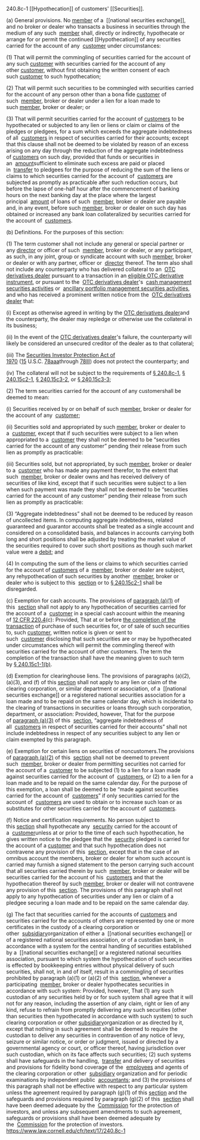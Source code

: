 240.8c-1 [[Hypothecation]] of customers' [[Securities]].

(a) General provisions. No [member](https://www.law.cornell.edu/definitions/index.php?width=840&height=800&iframe=true&def_id=9fedf557e2c0804caaab6df6d41fe1fc&term_occur=999&term_src=Title:17:Chapter:II:Part:240:Subpart:A:Subjgrp:67:240.8c-1) of a  [[national securities exchange]], and no broker or dealer who transacts a business in securities through the medium of any such  [member](https://www.law.cornell.edu/definitions/index.php?width=840&height=800&iframe=true&def_id=9fedf557e2c0804caaab6df6d41fe1fc&term_occur=999&term_src=Title:17:Chapter:II:Part:240:Subpart:A:Subjgrp:67:240.8c-1) shall, directly or indirectly, hypothecate or arrange for or permit the continued [[Hypothecation]] of any securities carried for the account of any  [customer](https://www.law.cornell.edu/definitions/index.php?width=840&height=800&iframe=true&def_id=fa3c3abdfe2cddf9d9d152ff0e6f5260&term_occur=999&term_src=Title:17:Chapter:II:Part:240:Subpart:A:Subjgrp:67:240.8c-1) under circumstances: 

(1) That will permit the commingling of securities carried for the account of any such [customer](https://www.law.cornell.edu/definitions/index.php?width=840&height=800&iframe=true&def_id=fa3c3abdfe2cddf9d9d152ff0e6f5260&term_occur=999&term_src=Title:17:Chapter:II:Part:240:Subpart:A:Subjgrp:67:240.8c-1) with securities carried for the account of any other [customer](https://www.law.cornell.edu/definitions/index.php?width=840&height=800&iframe=true&def_id=fa3c3abdfe2cddf9d9d152ff0e6f5260&term_occur=999&term_src=Title:17:Chapter:II:Part:240:Subpart:A:Subjgrp:67:240.8c-1), without first obtaining the written consent of each such [customer](https://www.law.cornell.edu/definitions/index.php?width=840&height=800&iframe=true&def_id=fa3c3abdfe2cddf9d9d152ff0e6f5260&term_occur=999&term_src=Title:17:Chapter:II:Part:240:Subpart:A:Subjgrp:67:240.8c-1) to such hypothecation; 

(2) That will permit such securities to be commingled with securities carried for the account of any person other than a bona fide [customer](https://www.law.cornell.edu/definitions/index.php?width=840&height=800&iframe=true&def_id=fa3c3abdfe2cddf9d9d152ff0e6f5260&term_occur=999&term_src=Title:17:Chapter:II:Part:240:Subpart:A:Subjgrp:67:240.8c-1) of such  [member](https://www.law.cornell.edu/definitions/index.php?width=840&height=800&iframe=true&def_id=9fedf557e2c0804caaab6df6d41fe1fc&term_occur=999&term_src=Title:17:Chapter:II:Part:240:Subpart:A:Subjgrp:67:240.8c-1), broker or dealer under a lien for a loan made to such [member](https://www.law.cornell.edu/definitions/index.php?width=840&height=800&iframe=true&def_id=9fedf557e2c0804caaab6df6d41fe1fc&term_occur=999&term_src=Title:17:Chapter:II:Part:240:Subpart:A:Subjgrp:67:240.8c-1), broker or dealer; or 

(3) That will permit securities carried for the account of [customers](https://www.law.cornell.edu/definitions/index.php?width=840&height=800&iframe=true&def_id=fa3c3abdfe2cddf9d9d152ff0e6f5260&term_occur=999&term_src=Title:17:Chapter:II:Part:240:Subpart:A:Subjgrp:67:240.8c-1) to be hypothecated or subjected to any lien or liens or claim or claims of the pledges or pledgees, for a sum which exceeds the aggregate indebtedness of all  [customers](https://www.law.cornell.edu/definitions/index.php?width=840&height=800&iframe=true&def_id=fa3c3abdfe2cddf9d9d152ff0e6f5260&term_occur=999&term_src=Title:17:Chapter:II:Part:240:Subpart:A:Subjgrp:67:240.8c-1) in respect of securities carried for their accounts; except that this clause shall not be deemed to be violated by reason of an excess arising on any day through the reduction of the aggregate indebtedness of [customers](https://www.law.cornell.edu/definitions/index.php?width=840&height=800&iframe=true&def_id=fa3c3abdfe2cddf9d9d152ff0e6f5260&term_occur=999&term_src=Title:17:Chapter:II:Part:240:Subpart:A:Subjgrp:67:240.8c-1) on such day, provided that funds or securities in an  [amount](https://www.law.cornell.edu/definitions/index.php?width=840&height=800&iframe=true&def_id=f66e12c1939b7e22b804c6f041f4ad90&term_occur=999&term_src=Title:17:Chapter:II:Part:240:Subpart:A:Subjgrp:67:240.8c-1)sufficient to eliminate such excess are paid or placed in  [transfer](https://www.law.cornell.edu/definitions/index.php?width=840&height=800&iframe=true&def_id=e542fdbb590660152a0a609826db8881&term_occur=999&term_src=Title:17:Chapter:II:Part:240:Subpart:A:Subjgrp:67:240.8c-1) to pledgees for the purpose of reducing the sum of the liens or claims to which securities carried for the account of  [customers](https://www.law.cornell.edu/definitions/index.php?width=840&height=800&iframe=true&def_id=fa3c3abdfe2cddf9d9d152ff0e6f5260&term_occur=999&term_src=Title:17:Chapter:II:Part:240:Subpart:A:Subjgrp:67:240.8c-1) are subjected as promptly as practicable after such reduction occurs, but before the lapse of one-half hour after the commencement of banking hours on the next banking day at the place where the largest principal  [amount](https://www.law.cornell.edu/definitions/index.php?width=840&height=800&iframe=true&def_id=f66e12c1939b7e22b804c6f041f4ad90&term_occur=999&term_src=Title:17:Chapter:II:Part:240:Subpart:A:Subjgrp:67:240.8c-1) of loans of such  [member](https://www.law.cornell.edu/definitions/index.php?width=840&height=800&iframe=true&def_id=9fedf557e2c0804caaab6df6d41fe1fc&term_occur=999&term_src=Title:17:Chapter:II:Part:240:Subpart:A:Subjgrp:67:240.8c-1), broker or dealer are payable and, in any event, before such [member](https://www.law.cornell.edu/definitions/index.php?width=840&height=800&iframe=true&def_id=9fedf557e2c0804caaab6df6d41fe1fc&term_occur=999&term_src=Title:17:Chapter:II:Part:240:Subpart:A:Subjgrp:67:240.8c-1), broker or dealer on such day has obtained or increased any bank loan collateralized by securities carried for the account of  [customers](https://www.law.cornell.edu/definitions/index.php?width=840&height=800&iframe=true&def_id=fa3c3abdfe2cddf9d9d152ff0e6f5260&term_occur=999&term_src=Title:17:Chapter:II:Part:240:Subpart:A:Subjgrp:67:240.8c-1). 

(b) Definitions. For the purposes of this section: 

(1) The term customer shall not include any general or special partner or any [director](https://www.law.cornell.edu/definitions/index.php?width=840&height=800&iframe=true&def_id=a31032abb58dea2e145818d799e7e533&term_occur=999&term_src=Title:17:Chapter:II:Part:240:Subpart:A:Subjgrp:67:240.8c-1) or officer of such  [member](https://www.law.cornell.edu/definitions/index.php?width=840&height=800&iframe=true&def_id=9fedf557e2c0804caaab6df6d41fe1fc&term_occur=999&term_src=Title:17:Chapter:II:Part:240:Subpart:A:Subjgrp:67:240.8c-1), broker or dealer, or any participant, as such, in any joint, group or syndicate account with such [member](https://www.law.cornell.edu/definitions/index.php?width=840&height=800&iframe=true&def_id=9fedf557e2c0804caaab6df6d41fe1fc&term_occur=999&term_src=Title:17:Chapter:II:Part:240:Subpart:A:Subjgrp:67:240.8c-1), broker or dealer or with any partner, officer or  [director](https://www.law.cornell.edu/definitions/index.php?width=840&height=800&iframe=true&def_id=a31032abb58dea2e145818d799e7e533&term_occur=999&term_src=Title:17:Chapter:II:Part:240:Subpart:A:Subjgrp:67:240.8c-1) thereof. The term also shall not include any counterparty who has delivered collateral to an  [OTC derivatives dealer](https://www.law.cornell.edu/definitions/index.php?width=840&height=800&iframe=true&def_id=8d035b1603a107a60cd85ef43c9beb0c&term_occur=999&term_src=Title:17:Chapter:II:Part:240:Subpart:A:Subjgrp:67:240.8c-1) pursuant to a transaction in an [eligible OTC derivative instrument](https://www.law.cornell.edu/definitions/index.php?width=840&height=800&iframe=true&def_id=703553027001ed7404bed2f3804d49c3&term_occur=999&term_src=Title:17:Chapter:II:Part:240:Subpart:A:Subjgrp:67:240.8c-1), or pursuant to the  [OTC derivatives dealer](https://www.law.cornell.edu/definitions/index.php?width=840&height=800&iframe=true&def_id=8d035b1603a107a60cd85ef43c9beb0c&term_occur=999&term_src=Title:17:Chapter:II:Part:240:Subpart:A:Subjgrp:67:240.8c-1)'s  [cash management securities activities](https://www.law.cornell.edu/definitions/index.php?width=840&height=800&iframe=true&def_id=7f724d6192eb802f2415fa2cc6af3f0a&term_occur=999&term_src=Title:17:Chapter:II:Part:240:Subpart:A:Subjgrp:67:240.8c-1) or  [ancillary portfolio management securities activities](https://www.law.cornell.edu/definitions/index.php?width=840&height=800&iframe=true&def_id=9359acd340915ef358fb3f829b3790b9&term_occur=999&term_src=Title:17:Chapter:II:Part:240:Subpart:A:Subjgrp:67:240.8c-1), and who has received a prominent written notice from the  [OTC derivatives dealer](https://www.law.cornell.edu/definitions/index.php?width=840&height=800&iframe=true&def_id=8d035b1603a107a60cd85ef43c9beb0c&term_occur=999&term_src=Title:17:Chapter:II:Part:240:Subpart:A:Subjgrp:67:240.8c-1) that:

(i) Except as otherwise agreed in writing by the [OTC derivatives dealer](https://www.law.cornell.edu/definitions/index.php?width=840&height=800&iframe=true&def_id=8d035b1603a107a60cd85ef43c9beb0c&term_occur=999&term_src=Title:17:Chapter:II:Part:240:Subpart:A:Subjgrp:67:240.8c-1)and the counterparty, the dealer may repledge or otherwise use the collateral in its business;

(ii) In the event of the [OTC derivatives dealer](https://www.law.cornell.edu/definitions/index.php?width=840&height=800&iframe=true&def_id=8d035b1603a107a60cd85ef43c9beb0c&term_occur=999&term_src=Title:17:Chapter:II:Part:240:Subpart:A:Subjgrp:67:240.8c-1)'s failure, the counterparty will likely be considered an unsecured creditor of the dealer as to that collateral;

(iii) The [Securities Investor Protection Act of 1970](https://www.law.cornell.edu/topn/securities_investor_protection_act_of_1970) ([15](https://www.law.cornell.edu/uscode/text/15) U.S.C. [78aaa](https://www.law.cornell.edu/uscode/text/15/78aaa)through [78lll](https://www.law.cornell.edu/uscode/text/15/78lll)) does not protect the counterparty; and

(iv) The collateral will not be subject to the requirements of [§ 240.8c-1](https://www.law.cornell.edu/cfr/text/17/240.8c-1), [§ 240.15c2-1](https://www.law.cornell.edu/cfr/text/17/240.15c2-1), [§ 240.15c3-2](https://www.law.cornell.edu/cfr/text/17/240.15c3-2), or [§ 240.15c3-3](https://www.law.cornell.edu/cfr/text/17/240.15c3-3);

(2) The term securities carried for the account of any customershall be deemed to mean: 

(i) Securities received by or on behalf of such [member](https://www.law.cornell.edu/definitions/index.php?width=840&height=800&iframe=true&def_id=9fedf557e2c0804caaab6df6d41fe1fc&term_occur=999&term_src=Title:17:Chapter:II:Part:240:Subpart:A:Subjgrp:67:240.8c-1), broker or dealer for the account of any  [customer](https://www.law.cornell.edu/definitions/index.php?width=840&height=800&iframe=true&def_id=fa3c3abdfe2cddf9d9d152ff0e6f5260&term_occur=999&term_src=Title:17:Chapter:II:Part:240:Subpart:A:Subjgrp:67:240.8c-1); 

(ii) Securities sold and appropriated by such [member](https://www.law.cornell.edu/definitions/index.php?width=840&height=800&iframe=true&def_id=9fedf557e2c0804caaab6df6d41fe1fc&term_occur=999&term_src=Title:17:Chapter:II:Part:240:Subpart:A:Subjgrp:67:240.8c-1), broker or dealer to a  [customer](https://www.law.cornell.edu/definitions/index.php?width=840&height=800&iframe=true&def_id=fa3c3abdfe2cddf9d9d152ff0e6f5260&term_occur=999&term_src=Title:17:Chapter:II:Part:240:Subpart:A:Subjgrp:67:240.8c-1), except that if such securities were subject to a lien when appropriated to a  [customer](https://www.law.cornell.edu/definitions/index.php?width=840&height=800&iframe=true&def_id=fa3c3abdfe2cddf9d9d152ff0e6f5260&term_occur=999&term_src=Title:17:Chapter:II:Part:240:Subpart:A:Subjgrp:67:240.8c-1) they shall not be deemed to be “securities carried for the account of any customer” pending their release from such lien as promptly as practicable: 

(iii) Securities sold, but not appropriated, by such [member](https://www.law.cornell.edu/definitions/index.php?width=840&height=800&iframe=true&def_id=9fedf557e2c0804caaab6df6d41fe1fc&term_occur=999&term_src=Title:17:Chapter:II:Part:240:Subpart:A:Subjgrp:67:240.8c-1), broker or dealer to a  [customer](https://www.law.cornell.edu/definitions/index.php?width=840&height=800&iframe=true&def_id=fa3c3abdfe2cddf9d9d152ff0e6f5260&term_occur=999&term_src=Title:17:Chapter:II:Part:240:Subpart:A:Subjgrp:67:240.8c-1) who has made any payment therefor, to the extent that such  [member](https://www.law.cornell.edu/definitions/index.php?width=840&height=800&iframe=true&def_id=9fedf557e2c0804caaab6df6d41fe1fc&term_occur=999&term_src=Title:17:Chapter:II:Part:240:Subpart:A:Subjgrp:67:240.8c-1), broker or dealer owns and has received delivery of securities of like kind, except that if such securities were subject to a lien when such payment was made they shall not be deemed to be “securities carried for the account of any customer” pending their release from such lien as promptly as practicable: 

(3) “Aggregate indebtedness” shall not be deemed to be reduced by reason of uncollected items. In computing aggregate indebtedness, related guaranteed and guarantor accounts shall be treated as a single account and considered on a consolidated basis, and balances in accounts carrying both long and short positions shall be adjusted by treating the market value of the securities required to cover such short positions as though such market value were a [debit](https://www.law.cornell.edu/definitions/index.php?width=840&height=800&iframe=true&def_id=8fd704619c3317bd8c7b615e64591cf5&term_occur=999&term_src=Title:17:Chapter:II:Part:240:Subpart:A:Subjgrp:67:240.8c-1); and 

(4) In computing the sum of the liens or claims to which securities carried for the account of [customers](https://www.law.cornell.edu/definitions/index.php?width=840&height=800&iframe=true&def_id=fa3c3abdfe2cddf9d9d152ff0e6f5260&term_occur=999&term_src=Title:17:Chapter:II:Part:240:Subpart:A:Subjgrp:67:240.8c-1) of a  [member](https://www.law.cornell.edu/definitions/index.php?width=840&height=800&iframe=true&def_id=9fedf557e2c0804caaab6df6d41fe1fc&term_occur=999&term_src=Title:17:Chapter:II:Part:240:Subpart:A:Subjgrp:67:240.8c-1), broker or dealer are subject, any rehypothecation of such securities by another  [member](https://www.law.cornell.edu/definitions/index.php?width=840&height=800&iframe=true&def_id=9fedf557e2c0804caaab6df6d41fe1fc&term_occur=999&term_src=Title:17:Chapter:II:Part:240:Subpart:A:Subjgrp:67:240.8c-1), broker or dealer who is subject to this  [section](https://www.law.cornell.edu/definitions/index.php?width=840&height=800&iframe=true&def_id=173a7921097964a53368c5594b93546a&term_occur=999&term_src=Title:17:Chapter:II:Part:240:Subpart:A:Subjgrp:67:240.8c-1) or to [§ 240.15c2-1](https://www.law.cornell.edu/cfr/text/17/240.15c2-1) shall be disregarded. 

(c) Exemption for cash accounts. The provisions of [paragraph (a)(1)](https://www.law.cornell.edu/cfr/text/17/240.8c-1#a_1) of this  [section](https://www.law.cornell.edu/definitions/index.php?width=840&height=800&iframe=true&def_id=173a7921097964a53368c5594b93546a&term_occur=999&term_src=Title:17:Chapter:II:Part:240:Subpart:A:Subjgrp:67:240.8c-1) shall not apply to any hypothecation of securities carried for the account of a  [customer](https://www.law.cornell.edu/definitions/index.php?width=840&height=800&iframe=true&def_id=fa3c3abdfe2cddf9d9d152ff0e6f5260&term_occur=999&term_src=Title:17:Chapter:II:Part:240:Subpart:A:Subjgrp:67:240.8c-1) in a special cash account within the meaning of [12 CFR 220.4](https://www.law.cornell.edu/cfr/text/12/220.4)(c): Provided, That at or before [the completion of the transaction](https://www.law.cornell.edu/definitions/index.php?width=840&height=800&iframe=true&def_id=f4f5d5a8bd6e89b80d69bee360161ae6&term_occur=999&term_src=Title:17:Chapter:II:Part:240:Subpart:A:Subjgrp:67:240.8c-1) of purchase of such securities for, or of sale of such securities to, such [customer](https://www.law.cornell.edu/definitions/index.php?width=840&height=800&iframe=true&def_id=fa3c3abdfe2cddf9d9d152ff0e6f5260&term_occur=999&term_src=Title:17:Chapter:II:Part:240:Subpart:A:Subjgrp:67:240.8c-1), written notice is given or sent to such  [customer](https://www.law.cornell.edu/definitions/index.php?width=840&height=800&iframe=true&def_id=fa3c3abdfe2cddf9d9d152ff0e6f5260&term_occur=999&term_src=Title:17:Chapter:II:Part:240:Subpart:A:Subjgrp:67:240.8c-1) disclosing that such securities are or may be hypothecated under circumstances which will permit the commingling thereof with securities carried for the account of other customers. The term the completion of the transaction shall have the meaning given to such term by [§ 240.15c1-1(b)](https://www.law.cornell.edu/cfr/text/17/240.15c1-1#b). 

(d) Exemption for clearinghouse liens. The provisions of paragraphs (a)(2), (a)(3), and (f) of this [section](https://www.law.cornell.edu/definitions/index.php?width=840&height=800&iframe=true&def_id=173a7921097964a53368c5594b93546a&term_occur=999&term_src=Title:17:Chapter:II:Part:240:Subpart:A:Subjgrp:67:240.8c-1) shall not apply to any lien or claim of the clearing corporation, or similar department or association, of a  [[national securities exchange]] or a registered national securities association for a loan made and to be repaid on the same calendar day, which is incidental to the clearing of transactions in securities or loans through such corporation, department, or association: Provided, however, That for the purpose of [paragraph (a)(3)](https://www.law.cornell.edu/cfr/text/17/240.8c-1#a_3) of this  [section](https://www.law.cornell.edu/definitions/index.php?width=840&height=800&iframe=true&def_id=173a7921097964a53368c5594b93546a&term_occur=999&term_src=Title:17:Chapter:II:Part:240:Subpart:A:Subjgrp:67:240.8c-1), “aggregate indebtedness of all  [customers](https://www.law.cornell.edu/definitions/index.php?width=840&height=800&iframe=true&def_id=fa3c3abdfe2cddf9d9d152ff0e6f5260&term_occur=999&term_src=Title:17:Chapter:II:Part:240:Subpart:A:Subjgrp:67:240.8c-1) in respect of securities carried for their accounts” shall not include indebtedness in respect of any securities subject to any lien or claim exempted by this paragraph. 

(e) Exemption for certain liens on securities of noncustomers.The provisions of [paragraph (a)(2)](https://www.law.cornell.edu/cfr/text/17/240.8c-1#a_2) of this  [section](https://www.law.cornell.edu/definitions/index.php?width=840&height=800&iframe=true&def_id=173a7921097964a53368c5594b93546a&term_occur=999&term_src=Title:17:Chapter:II:Part:240:Subpart:A:Subjgrp:67:240.8c-1) shall not be deemed to prevent such  [member](https://www.law.cornell.edu/definitions/index.php?width=840&height=800&iframe=true&def_id=9fedf557e2c0804caaab6df6d41fe1fc&term_occur=999&term_src=Title:17:Chapter:II:Part:240:Subpart:A:Subjgrp:67:240.8c-1), broker or dealer from permitting securities not carried for the account of a  [customer](https://www.law.cornell.edu/definitions/index.php?width=840&height=800&iframe=true&def_id=fa3c3abdfe2cddf9d9d152ff0e6f5260&term_occur=999&term_src=Title:17:Chapter:II:Part:240:Subpart:A:Subjgrp:67:240.8c-1) to be subjected (1) to a lien for a loan made against securities carried for the account of  [customers](https://www.law.cornell.edu/definitions/index.php?width=840&height=800&iframe=true&def_id=fa3c3abdfe2cddf9d9d152ff0e6f5260&term_occur=999&term_src=Title:17:Chapter:II:Part:240:Subpart:A:Subjgrp:67:240.8c-1), or (2) to a lien for a loan made and to be repaid on the same calendar day. For the purpose of this exemption, a loan shall be deemed to be “made against securities carried for the account of  [customers](https://www.law.cornell.edu/definitions/index.php?width=840&height=800&iframe=true&def_id=fa3c3abdfe2cddf9d9d152ff0e6f5260&term_occur=999&term_src=Title:17:Chapter:II:Part:240:Subpart:A:Subjgrp:67:240.8c-1)” if only securities carried for the account of  [customers](https://www.law.cornell.edu/definitions/index.php?width=840&height=800&iframe=true&def_id=fa3c3abdfe2cddf9d9d152ff0e6f5260&term_occur=999&term_src=Title:17:Chapter:II:Part:240:Subpart:A:Subjgrp:67:240.8c-1) are used to obtain or to increase such loan or as substitutes for other securities carried for the account of  [customers](https://www.law.cornell.edu/definitions/index.php?width=840&height=800&iframe=true&def_id=fa3c3abdfe2cddf9d9d152ff0e6f5260&term_occur=999&term_src=Title:17:Chapter:II:Part:240:Subpart:A:Subjgrp:67:240.8c-1). 

(f) Notice and certification requirements. No person subject to this [section](https://www.law.cornell.edu/definitions/index.php?width=840&height=800&iframe=true&def_id=173a7921097964a53368c5594b93546a&term_occur=999&term_src=Title:17:Chapter:II:Part:240:Subpart:A:Subjgrp:67:240.8c-1) shall hypothecate any  [security](https://www.law.cornell.edu/definitions/index.php?width=840&height=800&iframe=true&def_id=47d6e27e61dfff82045ac4df0f0eeb4f&term_occur=999&term_src=Title:17:Chapter:II:Part:240:Subpart:A:Subjgrp:67:240.8c-1) carried for the account of a  [customer](https://www.law.cornell.edu/definitions/index.php?width=840&height=800&iframe=true&def_id=fa3c3abdfe2cddf9d9d152ff0e6f5260&term_occur=999&term_src=Title:17:Chapter:II:Part:240:Subpart:A:Subjgrp:67:240.8c-1)unless at or prior to the time of each such hypothecation, he gives written notice to the pledgee that the  [security](https://www.law.cornell.edu/definitions/index.php?width=840&height=800&iframe=true&def_id=47d6e27e61dfff82045ac4df0f0eeb4f&term_occur=999&term_src=Title:17:Chapter:II:Part:240:Subpart:A:Subjgrp:67:240.8c-1) pledged is carried for the account of a [customer](https://www.law.cornell.edu/definitions/index.php?width=840&height=800&iframe=true&def_id=fa3c3abdfe2cddf9d9d152ff0e6f5260&term_occur=999&term_src=Title:17:Chapter:II:Part:240:Subpart:A:Subjgrp:67:240.8c-1) and that such hypothecation does not contravene any provision of this  [section](https://www.law.cornell.edu/definitions/index.php?width=840&height=800&iframe=true&def_id=173a7921097964a53368c5594b93546a&term_occur=999&term_src=Title:17:Chapter:II:Part:240:Subpart:A:Subjgrp:67:240.8c-1), except that in the case of an omnibus account the members, broker or dealer for whom such account is carried may furnish a signed statement to the person carrying such account that all securities carried therein by such  [member](https://www.law.cornell.edu/definitions/index.php?width=840&height=800&iframe=true&def_id=9fedf557e2c0804caaab6df6d41fe1fc&term_occur=999&term_src=Title:17:Chapter:II:Part:240:Subpart:A:Subjgrp:67:240.8c-1), broker or dealer will be securities carried for the account of his  [customers](https://www.law.cornell.edu/definitions/index.php?width=840&height=800&iframe=true&def_id=fa3c3abdfe2cddf9d9d152ff0e6f5260&term_occur=999&term_src=Title:17:Chapter:II:Part:240:Subpart:A:Subjgrp:67:240.8c-1) and that the hypothecation thereof by such [member](https://www.law.cornell.edu/definitions/index.php?width=840&height=800&iframe=true&def_id=9fedf557e2c0804caaab6df6d41fe1fc&term_occur=999&term_src=Title:17:Chapter:II:Part:240:Subpart:A:Subjgrp:67:240.8c-1), broker or dealer will not contravene any provision of this  [section](https://www.law.cornell.edu/definitions/index.php?width=840&height=800&iframe=true&def_id=173a7921097964a53368c5594b93546a&term_occur=999&term_src=Title:17:Chapter:II:Part:240:Subpart:A:Subjgrp:67:240.8c-1). The provisions of this paragraph shall not apply to any hypothecation of securities under any lien or claim of a pledgee securing a loan made and to be repaid on the same calendar day. 

(g) The fact that securities carried for the accounts of [customers](https://www.law.cornell.edu/definitions/index.php?width=840&height=800&iframe=true&def_id=fa3c3abdfe2cddf9d9d152ff0e6f5260&term_occur=999&term_src=Title:17:Chapter:II:Part:240:Subpart:A:Subjgrp:67:240.8c-1) and securities carried for the accounts of others are represented by one or more certificates in the custody of a clearing corporation or other  [subsidiary](https://www.law.cornell.edu/definitions/index.php?width=840&height=800&iframe=true&def_id=7563c6d42ea93f433cda6a6954207bf8&term_occur=999&term_src=Title:17:Chapter:II:Part:240:Subpart:A:Subjgrp:67:240.8c-1)organization of either a  [[national securities exchange]] or of a registered national securities association, or of a custodian bank, in accordance with a system for the central handling of securities established by a  [[national securities exchange]] or a registered national securities association, pursuant to which system the hypothecation of such securities is effected by bookkeeping entries without physical delivery of such securities, shall not, in and of itself, result in a commingling of securities prohibited by paragraph (a)(1) or (a)(2) of this  [section](https://www.law.cornell.edu/definitions/index.php?width=840&height=800&iframe=true&def_id=173a7921097964a53368c5594b93546a&term_occur=999&term_src=Title:17:Chapter:II:Part:240:Subpart:A:Subjgrp:67:240.8c-1), whenever a participating  [member](https://www.law.cornell.edu/definitions/index.php?width=840&height=800&iframe=true&def_id=9fedf557e2c0804caaab6df6d41fe1fc&term_occur=999&term_src=Title:17:Chapter:II:Part:240:Subpart:A:Subjgrp:67:240.8c-1), broker or dealer hypothecates securities in accordance with such system: Provided, however, That (1) any such custodian of any securities held by or for such system shall agree that it will not for any reason, including the assertion of any claim, right or lien of any kind, refuse to refrain from promptly delivering any such securities (other than securities then hypothecated in accordance with such system) to such clearing corporation or other [subsidiary](https://www.law.cornell.edu/definitions/index.php?width=840&height=800&iframe=true&def_id=7563c6d42ea93f433cda6a6954207bf8&term_occur=999&term_src=Title:17:Chapter:II:Part:240:Subpart:A:Subjgrp:67:240.8c-1)organization or as directed by it, except that nothing in such agreement shall be deemed to require the custodian to deliver any securities in contravention of any notice of levy, seizure or similar notice, or order or judgment, issued or directed by a governmental agency or court, or officer thereof, having jurisdiction over such custodian, which on its face affects such securities; (2) such systems shall have safeguards in the handling,  [transfer](https://www.law.cornell.edu/definitions/index.php?width=840&height=800&iframe=true&def_id=e542fdbb590660152a0a609826db8881&term_occur=999&term_src=Title:17:Chapter:II:Part:240:Subpart:A:Subjgrp:67:240.8c-1) and delivery of securities and provisions for fidelity bond coverage of the  [employees](https://www.law.cornell.edu/definitions/index.php?width=840&height=800&iframe=true&def_id=9b37a7ac10df61d20c7278930d7cc482&term_occur=999&term_src=Title:17:Chapter:II:Part:240:Subpart:A:Subjgrp:67:240.8c-1) and agents of the clearing corporation or other  [subsidiary](https://www.law.cornell.edu/definitions/index.php?width=840&height=800&iframe=true&def_id=7563c6d42ea93f433cda6a6954207bf8&term_occur=999&term_src=Title:17:Chapter:II:Part:240:Subpart:A:Subjgrp:67:240.8c-1) organization and for periodic examinations by independent public  [accountants](https://www.law.cornell.edu/definitions/index.php?width=840&height=800&iframe=true&def_id=9614d02c7874f5ba8fe7020b19424aae&term_occur=999&term_src=Title:17:Chapter:II:Part:240:Subpart:A:Subjgrp:67:240.8c-1); and (3) the provisions of this paragraph shall not be effective with respect to any particular system unless the agreement required by paragraph (g)(1) of this [section](https://www.law.cornell.edu/definitions/index.php?width=840&height=800&iframe=true&def_id=173a7921097964a53368c5594b93546a&term_occur=999&term_src=Title:17:Chapter:II:Part:240:Subpart:A:Subjgrp:67:240.8c-1) and the safeguards and provisions required by paragraph (g)(2) of this  [section](https://www.law.cornell.edu/definitions/index.php?width=840&height=800&iframe=true&def_id=173a7921097964a53368c5594b93546a&term_occur=999&term_src=Title:17:Chapter:II:Part:240:Subpart:A:Subjgrp:67:240.8c-1) shall have been deemed adequate by the  [Commission](https://www.law.cornell.edu/definitions/index.php?width=840&height=800&iframe=true&def_id=f68494243ca2dfa980720c82d7ae2777&term_occur=999&term_src=Title:17:Chapter:II:Part:240:Subpart:A:Subjgrp:67:240.8c-1) for the protection of investors, and unless any subsequent amendments to such agreement, safeguards or provisions shall have been deemed adequate by the  [Commission](https://www.law.cornell.edu/definitions/index.php?width=840&height=800&iframe=true&def_id=f68494243ca2dfa980720c82d7ae2777&term_occur=999&term_src=Title:17:Chapter:II:Part:240:Subpart:A:Subjgrp:67:240.8c-1) for the protection of investors.
https://www.law.cornell.edu/cfr/text/17/240.8c-1